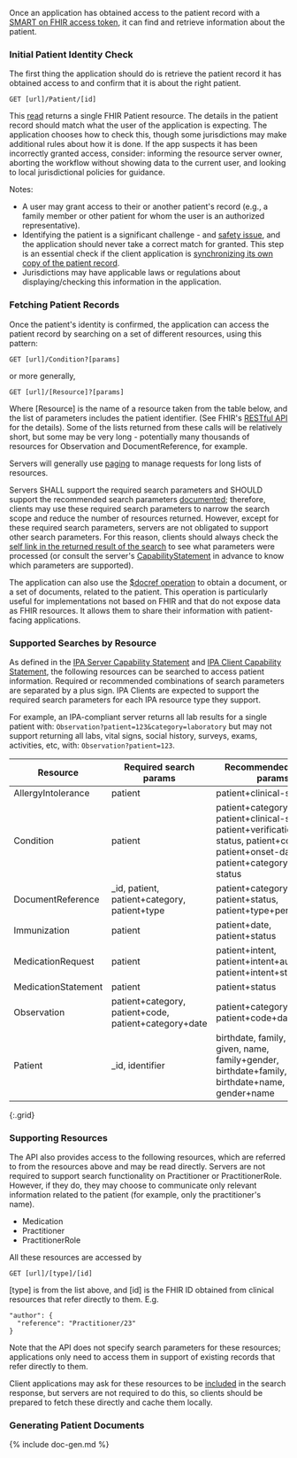 Once an application has obtained access to the patient record with a <span class= "bg-success" markdown= "1">[SMART on FHIR access token](access.html)</span><!-- new-content -->, it can 
find and retrieve information about the patient. 

### Initial Patient Identity Check 

The first thing the application should do is retrieve the patient record it has obtained access to and confirm that it is about the right patient.

    GET [url]/Patient/[id]

This [read](http://hl7.org/fhir/http.html#read) returns a single FHIR Patient resource.
The details in the patient record should match what the user of the application is expecting. The application chooses how to check this, though some jurisdictions may make additional rules about how it is done. If the app suspects it has been incorrectly granted access, consider: informing the resource server owner, aborting the workflow without showing data to the current user, and looking to local jurisdictional policies for guidance.



Notes:
* A user may grant access to their or another patient's record (e.g., a family member or other patient for whom the user is an authorized representative).
* Identifying the patient is a significant challenge - and [safety issue](security.html#patient-safety), and the application should never take a correct match for granted. This step is an essential check if the client application is [synchronizing its own copy of the patient record](synchronization.html).
* Jurisdictions may have applicable laws or regulations about displaying/checking this information in the application.

### Fetching Patient Records 

Once the patient's identity is confirmed, the application can access the patient record by searching on a set of different resources, using this pattern:

    GET [url]/Condition?[params]
    
or more generally, 

    GET [url]/[Resource]?[params]

Where [Resource] is the name of a resource taken from the table below, and the list of parameters includes the patient identifier. (See FHIR's [RESTful API]({{site.data.fhir.path}}http.html#styleguide) for the details). Some of the lists returned from these calls will be relatively short, but some may be very long - potentially many thousands of resources for Observation and DocumentReference, for example. 

Servers will generally use [paging](http://hl7.org/fhir/http.html#paging) to manage requests for long lists of resources. 

Servers SHALL support the required search parameters and SHOULD support the recommended search parameters [documented](#supported-searches-by-resource); therefore, clients may use these required search parameters to narrow the search scope and reduce the number of resources returned. However, except for these required search parameters, servers are not obligated to support other search parameters. For this reason, clients should always check the [self link in the returned result of the search](http://hl7.org/fhir/search.html#errors) to see what parameters were processed (or consult the server's [CapabilityStatement](CapabilityStatement-ipa-server.html) in advance to know which parameters are supported). 

The application can also use the [$docref operation](OperationDefinition-docref.html) to obtain a document, or a set of documents, related to the patient. This operation is particularly useful for implementations not based on FHIR and that do not expose data as FHIR resources. It allows them to share their information with patient-facing applications.

### Supported Searches by Resource 

As defined in the [IPA Server Capability Statement](CapabilityStatement-ipa-server.html) <span class= "bg-success" markdown= "1">and [IPA Client Capability Statement](CapabilityStatement-ipa-client.html)</span><!-- new-content -->, the following resources can be searched to access patient information. Required or recommended combinations of search parameters are separated by a plus sign. <span class= "bg-success" markdown= "1">IPA Clients are expected to support the required search parameters for each IPA resource type they support.</span><!-- new-content -->

For example, an IPA-compliant server returns all lab results for a single patient with: `Observation?patient=123&category=laboratory` but may not support returning all labs, vital signs, social history, surveys, exams, activities, etc, with: `Observation?patient=123`.

|Resource | Required search params| Recommended search params |
| ------- | ----------------------- | ---------------------- |
| AllergyIntolerance    | patient   | patient+clinical-status |
| Condition             | patient   | patient+category, patient+clinical-status, patient+verification-status, patient+code, patient+onset-date, patient+category+clinical-status|
| DocumentReference     | \_id, patient, patient+category, patient+type | patient+category+date, patient+status, patient+type+period |
| Immunization          | patient   | patient+date, patient+status |
| MedicationRequest     | patient   | patient+intent, patient+intent+authoredon, patient+intent+status |
| MedicationStatement   | patient   | patient+status                    |
| Observation           | patient+category, patient+code, patient+category+date     | patient+category+status, patient+code+date |
| Patient               | \_id, identifier | birthdate, family, gender, given, name, family+gender, birthdate+family, birthdate+name, gender+name |
{:.grid}


### Supporting Resources

<div class="bg-success" markdown="1">
The API also provides access to the following resources, which are referred to from the resources above and may be read directly. Servers are not required to support search functionality on Practitioner or PractitionerRole. However, if they do, they may choose to communicate only relevant information related to the patient (for example, only the practitioner's name).
</div><!-- new-content -->

* Medication
* Practitioner
* PractitionerRole

All these resources are accessed by 

    GET [url]/[type]/[id]
    
[type] is from the list above, and [id] is the FHIR ID obtained from clinical resources that refer directly to them.
E.g. 

    "author": {
      "reference": "Practitioner/23"
    }

Note that the API does not specify search parameters for these resources; applications only need to access them in support of existing records that refer directly to them. 

Client applications may ask for these resources to be [included](http://hl7.org/fhir/search.html#include) in the search response, but servers are not required to do this, so clients should be prepared to fetch these directly and cache them locally. 

### Generating Patient Documents

<div class="bg-success" markdown="1">
{% include doc-gen.md %}
</div><!-- new-content -->

